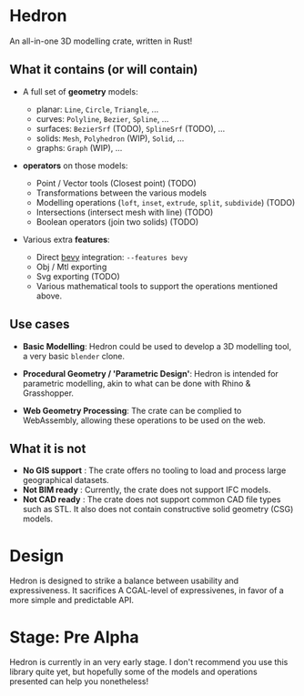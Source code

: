 # Hedron
An all-in-one 3D modelling crate, written in Rust!

## What it contains (or will contain)
- A full set of **geometry** models:
  - planar: `Line`, `Circle`, `Triangle`, ...
  - curves: `Polyline`, `Bezier`, `Spline`, ...
  - surfaces: `BezierSrf` (TODO), `SplineSrf` (TODO), ...
  - solids: `Mesh`, `Polyhedron` (WIP), `Solid`, ... 
  - graphs: `Graph` (WIP), ...

- **operators** on those models: 
  - Point / Vector tools (Closest point) (TODO)
  - Transformations between the various models  
  - Modelling operations (`loft`, `inset`, `extrude`, `split`, `subdivide`) (TODO) 
  - Intersections (intersect mesh with line) (TODO)
  - Boolean operators (join two solids) (TODO)

- Various extra **features**:
  - Direct [bevy](https://bevyengine.org/) integration: `--features bevy` 
  - Obj / Mtl exporting 
  - Svg exporting (TODO)
  - Various mathematical tools to support the operations mentioned above.


## Use cases
- **Basic Modelling**: Hedron could be used to develop a 3D modelling tool, a very basic `blender` clone.

- **Procedural Geometry / 'Parametric Design'**: Hedron is intended for parametric modelling, akin to what can be done with Rhino & Grasshopper. 

- **Web Geometry Processing**: The crate can be complied to WebAssembly, allowing these operations to be used on the web.


## What it is not 
- **No GIS support** : The crate offers no tooling to load and process large geographical datasets. 
- **Not BIM ready** : Currently, the crate does not support IFC models.
- **Not CAD ready** : The crate does not support common CAD file types such as STL. It also does not contain constructive solid geometry (CSG) models.


# Design 
Hedron is designed to strike a balance between usability and expressiveness. It sacrifices A CGAL-level of expressivenes, in favor of a more simple and predictable API. 


# Stage: Pre Alpha
Hedron is currently in an very early stage. 
I don't recommend you use this library quite yet, but hopefully some of the models and operations presented can help you nonetheless!
